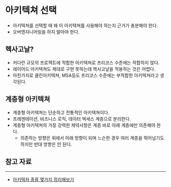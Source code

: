 # 아키텍쳐 선택

- 아키텍쳐를 선택할 때 왜 이 아키텍쳐를 사용해야 하는지 근거가 충분해야 한다.
- 오버엔지니어링을 하지 말아야 한다.



## 헥사고날?

- 커다란 규모의 프로젝트에 적합한 아키텍쳐로 프리코스 수준에는 적합하지 않다.
- 레이어드 아키텍쳐도 제대로 구현 못하는데 헥사고날을 적용하는 것은 어렵다.
- 마찬가지로 클린아키텍쳐, MSA등도 프리코스 수준에는 부적합한 아키텍쳐라고 생각된다.


## 계층형 아키텍쳐

- 계층형 아키텍쳐는 단순하고 전통적인 아키텍쳐이다. 
- 프레젠테이션, 비즈니스 로직, 데이터 엑세스 계층으로 분리한다.
- 계층형 아키텍쳐의 가장 강력한 제약사항은 계층 바로 아래 계층에만 의존해야 한다.
  - 의존하는 방향은 위에서 아래 방향이 되며 느슨한 경우 여러 계층을 뛰어넘기도 하지만 반대 방향은 안 된다.






## 참고 자료

---

- [아키텍처 종류 몇가지 정리해보기](https://ospace.tistory.com/977)

